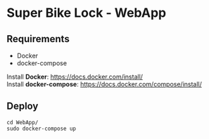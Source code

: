 # Super Bike Lock - WebApp

## Requirements
- Docker
- docker-compose

Install **Docker**: https://docs.docker.com/install/  
Install **docker-compose**: https://docs.docker.com/compose/install/

## Deploy
```
cd WebApp/
sudo docker-compose up
```
